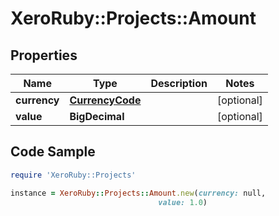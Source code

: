 # XeroRuby::Projects::Amount

## Properties

Name | Type | Description | Notes
------------ | ------------- | ------------- | -------------
**currency** | [**CurrencyCode**](CurrencyCode.md) |  | [optional] 
**value** | **BigDecimal** |  | [optional] 

## Code Sample

```ruby
require 'XeroRuby::Projects'

instance = XeroRuby::Projects::Amount.new(currency: null,
                                 value: 1.0)
```


